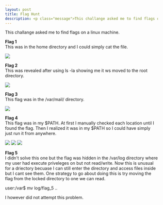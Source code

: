 ```yaml
---
layout: post
title: Flag Hunt
description: <p class="message">This challange asked me to find flags on a linux machine.</p>
---
```


<p class="message">
  This challange asked me to find flags on a linux machine.
</p>

**Flag 1**\
This was in the home directory and I could simply cat the file.

<img src="https://raw.githubusercontent.com/lukej2680/lukej2680.github.io/master/_images/ncl_fall2020/scanning/flaghunt_flag1.png">

**Flag 2**\
This was revealed after using ls -la showing me it ws moved to the root directory.

<img src="https://raw.githubusercontent.com/lukej2680/lukej2680.github.io/master/_images/ncl_fall2020/scanning/flaghunt_flag2.png">

**Flag 3**\
This  flag was in the /var/mail/ directory.

<img src="https://raw.githubusercontent.com/lukej2680/lukej2680.github.io/master/_images/ncl_fall2020/scanning/flaghunt_flag3.png">

**Flag 4**\
This flag was in my $PATH. At first I manually checked each location until I found the flag.
Then I realized it was in my $PATH so I could have simply just run it from anywhere.

<img src="https://raw.githubusercontent.com/lukej2680/lukej2680.github.io/master/_images/ncl_fall2020/scanning/flaghunt_flag4_1.png">
<img src="https://raw.githubusercontent.com/lukej2680/lukej2680.github.io/master/_images/ncl_fall2020/scanning/flaghunt_flag4_2.png">
<img src="https://raw.githubusercontent.com/lukej2680/lukej2680.github.io/master/_images/ncl_fall2020/scanning/flaghunt_proof.png">

**Flag 5**\
I didn't solve this one but the flag was hidden in the /var/log directory where my user had execute 
priveleges on but not read/write. Now this is unusual for a driectory becuase I can still enter 
the directory and access files inside but I cant see them. One strategy to go about doing this is 
try moving the flag from the locked directory to one we can read.

<p class="message">user:/var$ mv log/flag_5 ..</p>

I however did not attempt this problem.  
